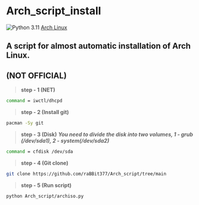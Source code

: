 # Arch_script_install
![Python 3.11]([https://img.shields.io/pypi/pyversions/clubhouse?color=blueviolet](https://img.shields.io/pypi/pyversions/python)) [Arch Linux](https://archlinux.org/)

## A script for almost automatic installation of Arch Linux. 
## (NOT OFFICIAL)

> **step - 1 (NET)** 

```bash
command = iwctl/dhcpd
```
> **step - 2 (Install git)**

```bash
pacman -Sy git
```
> **step - 3 (Disk)** ***You need to divide the disk into two volumes, 1 - grub (/dev/sda1), 2 - system(/dev/sda2)***

```bash
command = cfdisk /dev/sda
```
> **step - 4 (Git clone)**

```bash
git clone https://github.com/raBBit377/Arch_script/tree/main
```
> **step - 5 (Run script)**

```bash
python Arch_script/archiso.py
```
